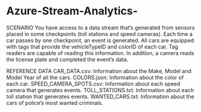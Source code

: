 # Azure-Stream-Analytics-

SCENARIO
You have access to a data stream that’s generated from sensors placed in some checkpoints (toll stations and speed cameras). Each time a car passes by one checkpoint, an event is generated. All cars are equipped with tags that provide the vehicleTypeID and colorID of each car. Tag readers are capable of reading this information. In addition, a camera reads the license plate and completed the event’s data. 

REFERENCE DATA
CAR_DATA.csv: Information about the Make, Model and Model Year of all the cars.
COLORS.json: Information about the color of each car.
SPEED_CAMERA_SPOTS.csv: Information about each speed camera that generates events.
TOLL_STATIONS.txt: Information about each toll station that generates events.
WANTED_CARS.txt: Information about the cars of police’s most wanted criminals.
